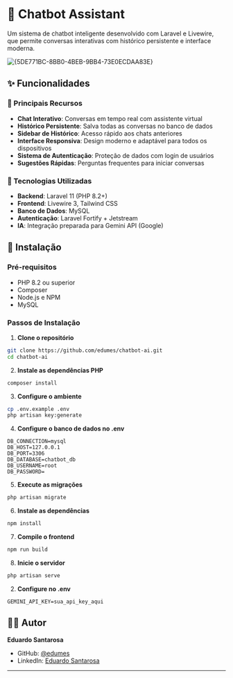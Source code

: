 # 🤖 Chatbot Assistant

Um sistema de chatbot inteligente desenvolvido com Laravel e Livewire, que permite conversas interativas com histórico persistente e interface moderna.

![{5DE771BC-8BB0-4BEB-9BB4-73E0ECDAA83E}](https://github.com/user-attachments/assets/4efa6506-3dbe-4745-a75f-bed94828693a)

## ✨ Funcionalidades

### 🎯 Principais Recursos
- **Chat Interativo**: Conversas em tempo real com assistente virtual
- **Histórico Persistente**: Salva todas as conversas no banco de dados
- **Sidebar de Histórico**: Acesso rápido aos chats anteriores
- **Interface Responsiva**: Design moderno e adaptável para todos os dispositivos
- **Sistema de Autenticação**: Proteção de dados com login de usuários
- **Sugestões Rápidas**: Perguntas frequentes para iniciar conversas

### 🔧 Tecnologias Utilizadas
- **Backend**: Laravel 11 (PHP 8.2+)
- **Frontend**: Livewire 3, Tailwind CSS
- **Banco de Dados**: MySQL
- **Autenticação**: Laravel Fortify + Jetstream
- **IA**: Integração preparada para Gemini API (Google)

## 🚀 Instalação

### Pré-requisitos
- PHP 8.2 ou superior
- Composer
- Node.js e NPM
- MySQL

### Passos de Instalação

1. **Clone o repositório**
```bash
git clone https://github.com/edumes/chatbot-ai.git
cd chatbot-ai
```

2. **Instale as dependências PHP**
```bash
composer install
```

3. **Configure o ambiente**
```bash
cp .env.example .env
php artisan key:generate
```

4. **Configure o banco de dados no .env**
```env
DB_CONNECTION=mysql
DB_HOST=127.0.0.1
DB_PORT=3306
DB_DATABASE=chatbot_db
DB_USERNAME=root
DB_PASSWORD=
```

5. **Execute as migrações**
```bash
php artisan migrate
```

6. **Instale as dependências**
```bash
npm install
```

7. **Compile o frontend**
```bash
npm run build
```

8. **Inicie o servidor**
```bash
php artisan serve
```

2. **Configure no .env**
```env
GEMINI_API_KEY=sua_api_key_aqui
```

## 👨‍💻 Autor

**Eduardo Santarosa**
- GitHub: [@edumes](https://github.com/edumes)
- LinkedIn: [Eduardo Santarosa](https://linkedin.com/in/edumesz)

---
